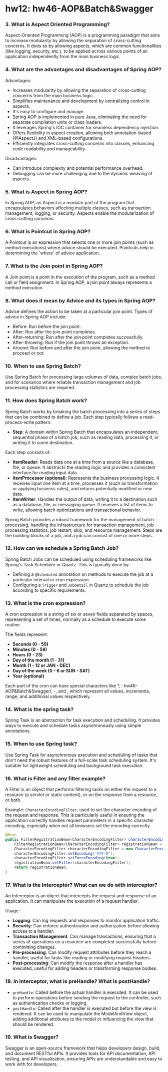 # hw12: hw46-AOP&Batch&Swagger

### 3. What is Aspect Oriented Programming?
Aspect-Oriented Programming (AOP) is a programming paradigm that aims to increase modularity by allowing the separation of cross-cutting concerns. It does so by allowing aspects, which are common functionalities (like logging, security, etc.), to be applied across various points of an application independently from the main business logic.

### 4. What are the advantages and disadvantages of Spring AOP?
Advantages:
- Increases modularity by allowing the separation of cross-cutting concerns from the main business logic.
- Simplifies maintenance and development by centralizing control in aspects.
- It's easy to configure and manage.
- Spring AOP is implemented in pure Java, eliminating the need for separate compilation units or class loaders.
- It leverages Spring's IOC container for seamless dependency injection.
- Offers flexibility in aspect creation, allowing both annotation-based (@AspectJ) and XML-based configurations.
- Efficiently integrates cross-cutting concerns into classes, enhancing code readability and manageability.

Disadvantages:
- Can introduce complexity and potential performance overhead.
- Debugging can be more challenging due to the dynamic weaving of aspects.

### 5. What is Aspect in Spring AOP?
In Spring AOP, an Aspect is a modular part of the program that encapsulates behaviors affecting multiple classes, such as transaction management, logging, or security. Aspects enable the modularization of cross-cutting concerns.

### 6. What is Pointcut in Spring AOP?
A Pointcut is an expression that selects one or more join points (such as method executions) where advice should be executed. Pointcuts help in determining the 'where' of advice application.

### 7. What is the Join point in Spring AOP?
A Join point is a point in the execution of the program, such as a method call or field assignment. In Spring AOP, a join point always represents a method execution.

### 8. What does it mean by Advice and its types in Spring AOP?
Advice defines the action to be taken at a particular join point. Types of advice in Spring AOP include:
- Before: Run before the join point.
- After: Run after the join point completes.
- After-returning: Run after the join point completes successfully.
- After-throwing: Run if the join point throws an exception.
- Around: Run before and after the join point, allowing the method to proceed or not.

### 10. When to use Spring Batch?
Use Spring Batch for processing large volumes of data, complex batch jobs, and for scenarios where reliable transaction management and job processing statistics are required.

### 11. How does Spring Batch work?
Spring Batch works by breaking the batch processing into a series of steps that can be combined to define a job. Each step typically follows a read-process-write pattern:

- **Step**: A domain within Spring Batch that encapsulates an independent, sequential phase of a batch job, such as reading data, processing it, or writing it to some destination.

Each step consists of:
  - **ItemReader**: Reads data one at a time from a source like a database, file, or queue. It abstracts the reading logic and provides a consistent interface for reading input data.
  - **ItemProcessor (optional)**: Represents the business processing logic. It receives input one item at a time, processes it (such as transformation or applying business rules), and returns potentially modified or new data.
  - **ItemWriter**: Handles the output of data, writing it to a destination such as a database, file, or messaging queue. It receives a list of items to write, allowing batch optimizations and transactional behavior.

Spring Batch provides a robust framework for the management of batch processing, handling the infrastructure for transaction management, job processing statistics, job restart, skip, and resource management. Steps are the building blocks of a job, and a job can consist of one or more steps.

### 12. How can we schedule a Spring Batch Job?
Spring Batch Jobs can be scheduled using scheduling frameworks like Spring's Task Scheduler or Quartz. This is typically done by:
- Defining a `@Scheduled` annotation on methods to execute the job at a particular interval or cron expression.
- Configuring a `Trigger` and `JobDetail` in Quartz to schedule the job according to specific requirements.

### 13. What is the cron expression?
A cron expression is a string of six or seven fields separated by spaces, representing a set of times, normally as a schedule to execute some routine.

The fields represent:
- **Seconds (0 - 59)**
- **Minutes (0 - 59)**
- **Hours (0 - 23)**
- **Day of the month (1 - 31)**
- **Month (1 - 12 or JAN - DEC)**
- **Day of the week (0 - 6 or SUN - SAT)**
- **Year (optional)**

Each part of the cron can have special characters like *, : hw46-AOP&Batch&Swagger/, -, and , which represent all values, increments, range, and additional values respectively.

### 14. What is the spring task?
Spring Task is an abstraction for task execution and scheduling. It provides ways to execute and schedule tasks asynchronously using simple annotations.

### 15. When to use Spring task?
Use Spring Task for asynchronous execution and scheduling of tasks that don't need the robust features of a full-scale task scheduling system. It's suitable for lightweight scheduling and background task execution.


### 16. What is Filter and any filter example?
A Filter is an object that performs filtering tasks on either the request to a resource (a servlet or static content), or on the response from a resource, or both. 

Example: `CharacterEncodingFilter`, used to set the character encoding of the request and response. This is particularly useful in ensuring the application correctly handles request parameters in a specific character encoding, especially when not all browsers set the encoding correctly.

```java
@Bean
public FilterRegistrationBean<CharacterEncodingFilter> characterEncodingFilter() {
    FilterRegistrationBean<CharacterEncodingFilter> registrationBean = new FilterRegistrationBean<>();
    CharacterEncodingFilter characterEncodingFilter = new CharacterEncodingFilter();
    characterEncodingFilter.setEncoding("UTF-8");
    characterEncodingFilter.setForceEncoding(true);
    registrationBean.setFilter(characterEncodingFilter);
    return registrationBean;
}
```

### 17. What is the Interceptor? What can we do with interceptor?
An Interceptor is an object that intercepts the request and response of an application. It can manipulate the execution of a request handler.

Usage:
- **Logging**: Can log requests and responses to monitor application traffic.
- **Security**: Can enforce authentication and authorization before allowing access to a handler.
- **Transaction Management**: Can manage transactions, ensuring that a series of operations on a resource are completed successfully before committing changes.
- **Pre-processing**: Can modify request attributes before they reach a handler, useful for tasks like reading or modifying request headers.
- **Post-processing**: Can modify the response after a handler has executed, useful for adding headers or transforming response bodies.

### 18. In Interceptor, what is preHandle? What is postHandle?
- `preHandle`: Called before the actual handler is executed. It can be used to perform operations before sending the request to the controller, such as authentication checks or logging.
- `postHandle`: Called after the handler is executed but before the view is rendered. It can be used to manipulate the ModelAndView object, adding additional attributes to the model or influencing the view that should be rendered.

### 19. What is Swagger?
Swagger is an open-source framework that helps developers design, build, and document RESTful APIs. It provides tools for API documentation, API testing, and API visualization, ensuring APIs are understandable and easy to work with for developers.
